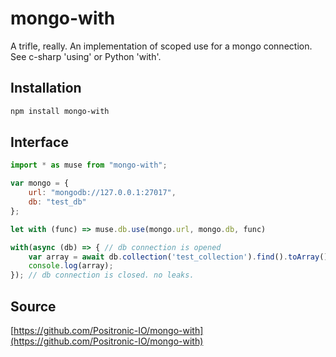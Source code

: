 # mongo-with

A trifle, really. An implementation of scoped use for a mongo connection. See c-sharp 'using' or Python 'with'.

## Installation

```sh
npm install mongo-with
```

## Interface

```javascript
import * as muse from "mongo-with";

var mongo = {
    url: "mongodb://127.0.0.1:27017",
    db: "test_db"
};

let with (func) => muse.db.use(mongo.url, mongo.db, func)

with(async (db) => { // db connection is opened
    var array = await db.collection('test_collection').find().toArray();
    console.log(array);
}); // db connection is closed. no leaks.

```

## Source

[https://github.com/Positronic-IO/mongo-with](https://github.com/Positronic-IO/mongo-with)